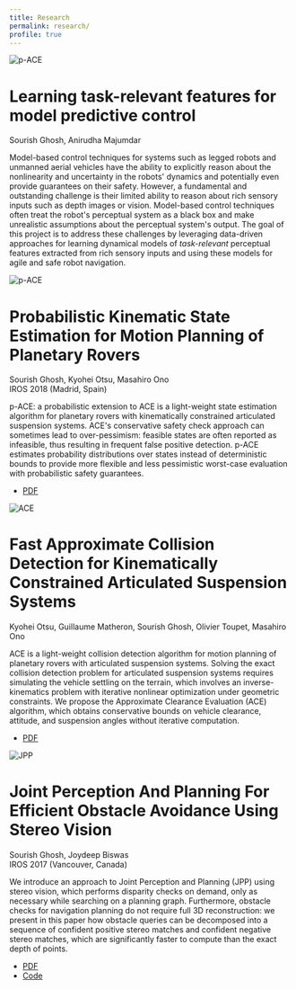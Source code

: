 ```yaml
---
title: Research
permalink: research/
profile: true
---
```


<div class="research-item">
	<div class="img">
		<img src="{{ site.baseurl }}/assets/images/research/trf/minitaur.jpeg" alt="p-ACE" />
	</div>
	<div class="info">
		<h1>Learning task-relevant features for model predictive control</h1>
		<span class="authors">Sourish Ghosh, Anirudha Majumdar</span>
		<p class="desc">
			Model-based control techniques for systems such as legged robots and unmanned aerial vehicles
have the ability to explicitly reason about the nonlinearity and uncertainty in the robots' dynamics
and potentially even provide guarantees on their safety. However, a fundamental and outstanding
challenge is their limited ability to reason about rich sensory inputs such as depth images or vision.
Model-based control techniques often treat the robot's perceptual system as a black box and make
unrealistic assumptions about the perceptual system's output. The goal of this project is to address
these challenges by leveraging data-driven approaches for learning dynamical models of <i>task-relevant</i>
perceptual features extracted from rich sensory inputs and using these models for agile and safe robot
navigation.
		</p>
	</div>
</div>

<div class="research-item">
	<div class="img">
		<img src="{{ site.baseurl }}/assets/images/research/pace/m2020.jpg" alt="p-ACE" />
	</div>
	<div class="info">
		<h1>Probabilistic Kinematic State Estimation for Motion Planning of Planetary Rovers</h1>
		<span class="authors">Sourish Ghosh, Kyohei Otsu, Masahiro Ono</span>
		<br>
		<span class="conf">IROS 2018 (Madrid, Spain)</span>
		<p class="desc">
			p-ACE: a probabilistic extension to ACE is a light-weight state estimation algorithm for planetary rovers with kinematically constrained articulated suspension systems. ACE's conservative safety check approach can sometimes lead to over-pessimism: feasible states are often reported as infeasible, thus resulting in frequent false positive detection. p-ACE estimates probability distributions over states instead of deterministic bounds to provide more flexible and less pessimistic worst-case evaluation with probabilistic safety guarantees.
		</p>
		<ul>
			<li><a href="https://sourishghosh.com/publications/pACE_IROS18.pdf" target="blank">PDF</a></li>
		</ul>
	</div>
</div>

<div class="research-item">
	<div class="img">
		<img src="{{ site.baseurl }}/assets/images/research/ace/curiosity.jpg" alt="ACE" />
	</div>
	<div class="info">
		<h1>Fast Approximate Collision Detection for Kinematically Constrained Articulated Suspension Systems</h1>
		<span class="authors">Kyohei Otsu, Guillaume Matheron, Sourish Ghosh, Olivier Toupet, Masahiro Ono</span>
		<p class="desc">
			ACE is a light-weight collision detection algorithm for motion planning of planetary rovers with articulated suspension systems. 
			Solving the exact collision detection problem for articulated suspension systems requires simulating the vehicle settling on the terrain, which involves an inverse-kinematics problem with iterative nonlinear optimization under geometric constraints. We propose the Approximate Clearance Evaluation (ACE) algorithm, which obtains conservative bounds on vehicle clearance, attitude, and suspension angles without iterative computation.
		</p>
		<ul>
			<li><a href="https://arxiv.org/pdf/1808.00031.pdf" target="blank">PDF</a></li>
		</ul>
	</div>
</div>

<div class="research-item" style="border-bottom: none;">
	<div class="img">
		<img src="{{ site.baseurl }}/assets/images/research/jpp/visualcache4rrt.png" alt="JPP" />
	</div>
	<div class="info">
		<h1>Joint Perception And Planning For Efficient Obstacle Avoidance Using Stereo Vision</h1>
		<span class="authors">Sourish Ghosh, Joydeep Biswas</span>
		<br>
		<span class="conf">IROS 2017 (Vancouver, Canada)</span>
		<p class="desc"> We introduce an approach to Joint Perception and Planning
(JPP) using stereo vision, which performs disparity checks
on demand, only as necessary while searching on a planning
graph. Furthermore, obstacle checks for navigation planning
do not require full 3D reconstruction: we present in this paper
how obstacle queries can be decomposed into a sequence of
confident positive stereo matches and confident negative stereo
matches, which are significantly faster to compute than the
exact depth of points.</p>
		<ul>
			<li><a href="https://www.joydeepb.com/Publications/jpp.pdf" target="blank">PDF</a></li>
			<li><a href="https://github.com/umass-amrl/jpp" target="blank">Code</a></li>
		</ul>
	</div>
</div>
